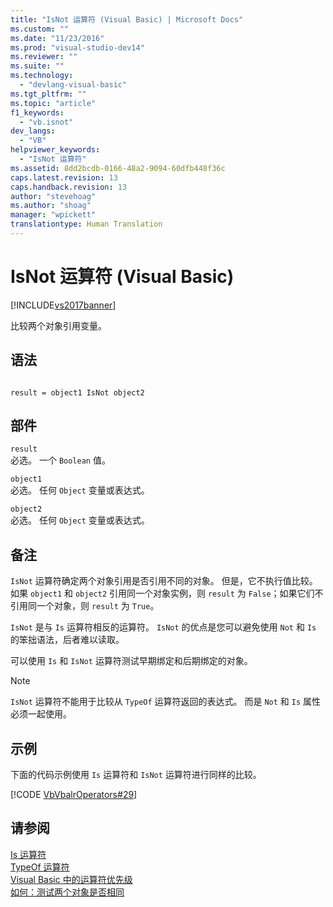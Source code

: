 ```yaml
---
title: "IsNot 运算符 (Visual Basic) | Microsoft Docs"
ms.custom: ""
ms.date: "11/23/2016"
ms.prod: "visual-studio-dev14"
ms.reviewer: ""
ms.suite: ""
ms.technology: 
  - "devlang-visual-basic"
ms.tgt_pltfrm: ""
ms.topic: "article"
f1_keywords: 
  - "vb.isnot"
dev_langs: 
  - "VB"
helpviewer_keywords: 
  - "IsNot 运算符"
ms.assetid: 8dd2bcdb-0166-48a2-9094-60dfb448f36c
caps.latest.revision: 13
caps.handback.revision: 13
author: "stevehoag"
ms.author: "shoag"
manager: "wpickett"
translationtype: Human Translation
---
```

# IsNot 运算符 (Visual Basic)
[!INCLUDE[vs2017banner](../../../csharp/includes/vs2017banner.md)]

比较两个对象引用变量。  
  
## 语法  
  
```  
  
result = object1 IsNot object2  
```  
  
## 部件  
 `result`  
 必选。  一个 `Boolean` 值。  
  
 `object1`  
 必选。  任何 `Object` 变量或表达式。  
  
 `object2`  
 必选。  任何 `Object` 变量或表达式。  
  
## 备注  
 `IsNot` 运算符确定两个对象引用是否引用不同的对象。  但是，它不执行值比较。  如果 `object1` 和 `object2` 引用同一个对象实例，则 `result` 为 `False`；如果它们不引用同一个对象，则 `result` 为 `True`。  
  
 `IsNot` 是与 `Is` 运算符相反的运算符。  `IsNot` 的优点是您可以避免使用 `Not` 和 `Is` 的笨拙语法，后者难以读取。  
  
 可以使用 `Is` 和 `IsNot` 运算符测试早期绑定和后期绑定的对象。  
  
> [!NOTE]
>  `IsNot` 运算符不能用于比较从 `TypeOf` 运算符返回的表达式。  而是 `Not` 和 `Is` 属性必须一起使用。  
  
## 示例  
 下面的代码示例使用 `Is` 运算符和 `IsNot` 运算符进行同样的比较。  
  
 [!CODE [VbVbalrOperators#29](../CodeSnippet/VS_Snippets_VBCSharp/VbVbalrOperators#29)]  
  
## 请参阅  
 [Is 运算符](../../../visual-basic/language-reference/operators/is-operator.md)   
 [TypeOf 运算符](../../../visual-basic/language-reference/operators/typeof-operator.md)   
 [Visual Basic 中的运算符优先级](../../../visual-basic/language-reference/operators/operator-precedence.md)   
 [如何：测试两个对象是否相同](../../../visual-basic/programming-guide/language-features/operators-and-expressions/how-to-test-whether-two-objects-are-the-same.md)